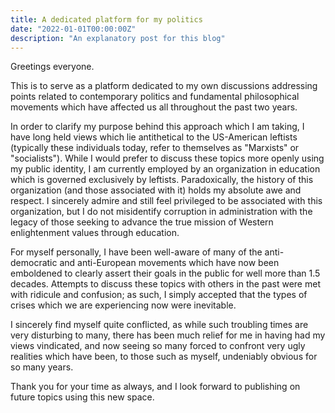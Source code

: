 ```yaml
---
title: A dedicated platform for my politics
date: "2022-01-01T00:00:00Z"
description: "An explanatory post for this blog"
---
```


Greetings everyone.

This is to serve as a platform dedicated to my own discussions addressing points
related to contemporary politics and fundamental philosophical movements which
have affected us all throughout the past two years.

In order to clarify my purpose behind this approach which I am taking, I have long
held views which lie antithetical to the US-American leftists (typically these
individuals today, refer to themselves as "Marxists" or "socialists"). While I
would prefer to discuss these topics more openly using my public identity, I am
currently employed by an organization in education which is governed exclusively by
leftists. Paradoxically, the history of this organization (and those associated
with it) holds my absolute awe and respect. I sincerely admire and still feel
privileged to be associated with this organization, but I do not misidentify
corruption in administration with the legacy of those seeking to advance the
true mission of Western enlightenment values through education.

For myself personally, I have been well-aware of many of the anti-democratic
and anti-European movements which have now been emboldened to clearly assert
their goals in the public for well more than 1.5 decades. Attempts to discuss
these topics with others in the past were met with ridicule and confusion; as
such, I simply accepted that the types of crises which we are experiencing now
were inevitable.

I sincerely find myself quite conflicted, as while such troubling times are very
disturbing to many, there has been much relief for me in having had my views
vindicated, and now seeing so many forced to confront very ugly realities which
have been, to those such as myself, undeniably obvious for so many years.

Thank you for your time as always, and I look forward to publishing on future
topics using this new space.

